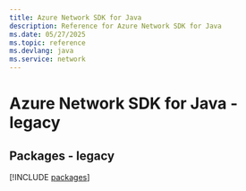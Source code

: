 ```yaml
---
title: Azure Network SDK for Java
description: Reference for Azure Network SDK for Java
ms.date: 05/27/2025
ms.topic: reference
ms.devlang: java
ms.service: network
---
```

# Azure Network SDK for Java - legacy
## Packages - legacy
[!INCLUDE [packages](network-index.md)]